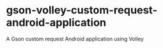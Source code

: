 # gson-volley-custom-request-android-application
A Gson custom request Android application using Volley

